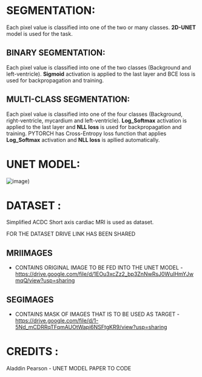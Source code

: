 # SEGMENTATION:

Each pixel value is classified into one of the two or many classes. **2D-UNET** model is used for the task.

## BINARY SEGMENTATION:

Each pixel value is classified into one of the two classes (Background and left-ventricle).
**Sigmoid** activation is applied to the last layer and BCE loss is used for backpropagation and training.

## MULTI-CLASS SEGMENTATION:

Each pixel value is classified into one of the four classes (Background, right-ventricle, mycardium and left-ventricle).
**Log_Softmax** activation is applied to the last layer and **NLL loss** is used for backpropagation and training.
PYTORCH has Cross-Entropy loss function that applies **Log_Softmax** activation and **NLL loss** is apllied automatically.

# UNET MODEL:
![image](https://user-images.githubusercontent.com/72727518/117279604-7f044d00-ae7f-11eb-90d2-c2809bdaebad.png))

# DATASET :

Simplified ACDC Short axis cardiac MRI is used as dataset.

FOR THE DATASET DRIVE LINK HAS BEEN SHARED

## MRIIMAGES 
- CONTAINS ORIGINAL IMAGE TO BE FED INTO THE UNET MODEL - https://drive.google.com/file/d/1EOu3xcZz2_bp3ZnNwRsJ0WuIHmYJwmqQ/view?usp=sharing

## SEGIMAGES 
- CONTAINS MASK OF IMAGES THAT IS TO BE USED AS TARGET - https://drive.google.com/file/d/1-5Nd_mCDRRqTFqmAUOtWapi6NSFtgKR9/view?usp=sharing

# CREDITS : 
Aladdin Pearson - UNET MODEL PAPER TO CODE
